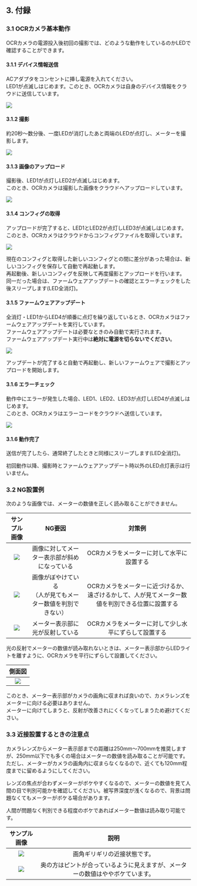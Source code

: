 ## 3. 付録
### 3.1 OCRカメラ基本動作

OCRカメラの電源投入後初回の撮影では、どのような動作をしているのかLEDで確認することができます。

#### 3.1.1 デバイス情報送信

ACアダプタをコンセントに挿し電源を入れてください。  
LED1が点滅しはじめます。このとき、OCRカメラは自身のデバイス情報をクラウドに送信しています。


![](img/ocrcam_progress_1.png)

#### 3.1.2 撮影

約20秒〜数分後、一度LEDが消灯したあと両端のLEDが点灯し、メーターを撮影します。  

![](img/ocrcam_progress_capture.png)

<div style="page-break-before:always"></div>

#### 3.1.3 画像のアップロード

撮影後、LED1が点灯しLED2が点滅しはじめます。  
このとき、OCRカメラは撮影した画像をクラウドへアップロードしています。  

![](img/ocrcam_progress_2.png)

#### 3.1.4 コンフィグの取得

アップロードが完了すると、LED1とLED2が点灯しLED3が点滅しはじめます。  
このとき、OCRカメラはクラウドからコンフィグファイルを取得しています。

![](img/ocrcam_progress_3.png)

現在のコンフィグと取得した新しいコンフィグとの間に差分があった場合は、新しいコンフィグを保存して自動で再起動します。  
再起動後、新しいコンフィグを反映して再度撮影とアップロードを行います。  
同一だった場合は、ファームウェアアップデートの確認とエラーチェックをした後スリープします(LED全消灯)。

<div style="page-break-before:always"></div>

#### 3.1.5 ファームウェアアップデート

全消灯・LED1からLED4が順番に点灯を繰り返しているとき、OCRカメラはファームウェアアップデートを実行しています。  
ファームウェアアップデートは必要なときのみ自動で実行されます。  
ファームウェアアップデート実行中は**絶対に電源を切らないでください**。

![](img/ocrcam_progress_update.png)

アップデートが完了すると自動で再起動し、新しいファームウェアで撮影とアップロードを開始します。

#### 3.1.6 エラーチェック

動作中にエラーが発生した場合、LED1、LED2、LED3が点灯しLED4が点滅しはじめます。  
このとき、OCRカメラはエラーコードをクラウドへ送信しています。  

![](img/ocrcam_progress_4.png)

#### 3.1.6 動作完了

送信が完了したら、通常終了したときと同様にスリープします(LED全消灯)。

初回動作以降、撮影時とファームウェアアップデート時以外のLED点灯表示は行いません。

<div style="page-break-before:always"></div>

### 3.2 NG設置例

次のような画像では、メーターの数値を正しく読み取ることができません。

|サンプル画像|NG要因|対策例|
|:----:|:---------:|:-----:|
|![](img/ng_tilted.jpg)|画像に対してメーター表示部が斜めになっている|OCRカメラをメーターに対して水平に設置する|
|![](img/ng_blurred.jpg)|画像がぼやけている<br>（人が見てもメーター数値を判別できない）|OCRカメラをメーターに近づけるか、遠ざけるかして、人が見てメーター数値を判別できる位置に設置する|
|![](img/ng_reflect.jpg)|メーター表示部に光が反射している|OCRカメラをメーターに対して少し水平にずらして設置する|

<div style="page-break-before:always"></div>

光の反射でメーターの数値が読み取れないときは、メーター表示部からLEDライトを離すように、OCRカメラを平行にずらして設置してください。

|側面図|
|:----:|
|![](img/ocrcam_installation_watermeter_digital_slide.png)|

このとき、メーター表示部がカメラの画角に収まれば良いので、カメラレンズをメーターに向ける必要はありません。  
メーターに向けてしまうと、反射が改善されにくくなってしまうため避けてください。

<div style="page-break-before:always"></div>

### 3.3 近接設置するときの注意点

カメラレンズからメーター表示部までの距離は250mm〜700mmを推奨しますが、250mm以下でも多くの場合はメーターの数値を読み取ることが可能です。ただし、メーターがカメラの画角内に収まらなくなるので、近くても120mm程度までに留めるようにしてください。

レンズの焦点が合わずメーターがボケやすくなるので、メーターの数値を見て人間の目で判別可能かを確認してください。被写界深度が浅くなるので、背景は問題なくてもメーターがボケる場合があります。

人間が問題なく判別できる程度のボケであればメーター数値は読み取り可能です。

|サンプル画像|説明|
|:----:|:----:|
|![](img/near_sample1.jpg)|画角ギリギリの近接状態です。|
|![](img/near_sample2.jpg)|奥の方はピントが合っているように見えますが、メーターの数値はややボケています。|
